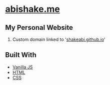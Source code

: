 # [abishake.me](abishake.me)

## My Personal Website

1. Custom domain linked to '[shakeabi.github.io](shakeabi.github.io)'

## Built With

* [Vanilla JS](http://vanilla-js.com/)
* [HTML](https://www.w3.org/html/)
* [CSS](https://www.w3.org/Style/CSS/)
